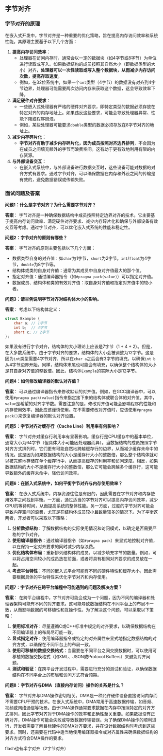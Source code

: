 ## 字节对齐

### 字节对齐的原理

在嵌入式开发中，字节对齐是一种重要的优化策略，旨在提高内存访问效率和系统性能。其原理主要基于以下几个方面：

1. **提高内存访问效率**：
   - 处理器在访问内存时，通常会以一定的数据块（如4字节或8字节）为单位进行读取或写入。如果数据结构的成员按照其自然大小（即数据类型的大小）对齐，**处理器可以一次性读取或写入整个数据块，从而减少内存访问次数，提高存取速度**。
   - 例如，在32位系统中，如果一个`int`类型（4字节）的数据没有对齐到4字节边界，处理器可能需要两次访问内存来获取这个数据，这会导致效率下降。
2. **满足硬件对齐要求**：
   - 一些嵌入式处理器有严格的硬件对齐要求，即特定类型的数据必须存放在特定对齐的内存地址上。如果违反这些要求，可能会导致处理器异常、性能下降或程序崩溃。
   - 例如，某些处理器可能要求`double`类型的数据必须存放在8字节对齐的地址上。
3. **减少内存碎片化**：
   - **字节对齐有助于减少内存碎片化，因为成员按照对齐边界排列**，不会因为在成员之间填充额外的字节而浪费空间。这有助于更有效地利用有限的内存资源。
4. **与外部设备交互**：
   - 在嵌入式系统中，与外部设备进行数据交互时，这些设备可能对数据的对齐方式有要求。通过字节对齐，可以确保数据在内存和外设之间的传输是有效的，避免数据错误或传输失败。

### 面试问题及答案

**问题1：什么是字节对齐？为什么需要字节对齐？**

**答案**： 字节对齐是一种确保数据结构中成员按照特定边界对齐的技术。它主要基于提高内存访问效率、满足硬件对齐要求、减少内存碎片化和确保与外部设备有效交互等考虑。通过字节对齐，可以优化嵌入式系统的性能和稳定性。

**问题2：字节对齐的原则有哪些？**

**答案**： 字节对齐的原则主要包括以下几个方面：

- 数据类型自身的对齐值：如`char`为1字节，`short`为2字节，`int`/`float`为4字节，`double`为8字节等。
- 结构体或类的自身对齐值：通常为其成员中自身对齐值最大的那个值。
- 指定对齐值：通过编译器指令（如`#pragma pack(value)`）可以指定对齐值。
- 数据成员、结构体和类的有效对齐值：取自身对齐值和指定对齐值中的较小者。

**问题3：请举例说明字节对齐对结构体大小的影响。**

**答案**： 考虑以下结构体定义：

```c
struct Example {
    char a; // 1字节
    int b;  // 4字节
    short c; // 2字节
};
```

如果没有进行字节对齐，结构体的大小理论上应该是7字节（1 + 4 + 2）。但是，在大多数系统中，由于字节对齐的要求，结构体的大小会被调整为12字节。这是因为`int`类型需要4字节对齐，所以在`char a`之后会有3字节的填充，以确保`int b`从4字节边界开始。同样，结构体末尾也可能会有填充，以确保整个结构体的大小是其自身对齐值的整数倍。因此，结构体`Example`的实际大小是12字节。

**问题4：如何修改编译器的默认对齐值？**

**答案**： 可以通过编译器指令来修改默认的对齐值。例如，在GCC编译器中，可以使用`#pragma pack(value)`指令来指定接下来的结构体或联合体的对齐值。其中，`value`是希望的对齐字节数。需要注意的是，修改对齐值可能会影响程序的性能和内存使用效率，因此应该谨慎使用。在不需要修改对齐值时，应该使用`#pragma pack()`来恢复编译器的默认对齐设置。

**问题5：字节对齐对缓存行（Cache Line）利用率有何影响？**

**答案**： 字节对齐对缓存行利用率有显著影响。缓存行是CPU缓存中的基本单位，通常大小为64字节（但具体大小可能因处理器而异）。当数据结构的成员按照字节对齐方式排列时，它们更有可能自然地跨越缓存行的边界，从而减少缓存未命中的情况。这是因为如果数据结构的大小是缓存行大小的整数倍，那么整个结构体就可以被完整地存储在单个缓存行中，从而提高缓存的利用率和访问速度。相反，如果数据结构的大小不是缓存行大小的整数倍，那么它可能会跨越多个缓存行，这可能导致额外的缓存未命中，降低访问效率。

**问题6：在嵌入式系统中，如何平衡字节对齐与内存使用效率？**

**答案**： 在嵌入式系统中，内存资源往往是有限的，因此需要在字节对齐和内存使用效率之间找到平衡。一方面，通过适当的字节对齐可以提高内存访问效率，减少CPU的等待时间，从而提高系统的整体性能。另一方面，过度的字节对齐可能会导致内存空间的浪费，尤其是在结构体成员较小且数量较多的情况下。为了平衡这两者，开发者可以采取以下策略：

1. **分析数据结构**：了解数据结构的实际使用情况和访问模式，以确定是否需要严格的字节对齐。
2. **使用编译器指令**：通过编译器指令（如`#pragma pack`）来显式地控制对齐值，以在保持一定对齐要求的同时减少内存浪费。
3. **优化结构体布局**：重新排列结构体的成员，以减少填充字节的数量。例如，可以将占用空间较小的成员放在前面，或者将具有相同对齐要求的成员放在一起。
4. **考虑平台特性**：不同的嵌入式平台可能有不同的硬件特性和缓存大小，因此需要根据具体的平台特性来优化字节对齐和内存使用。

**问题7：字节对齐在跨平台编程中可能遇到的问题及解决方案？**

**答案**： 在跨平台编程中，字节对齐可能会成为一个问题，因为不同的编译器和处理器架构可能有不同的对齐要求。这可能导致数据结构在不同平台上的布局不一致，从而影响数据的可移植性和互操作性。为了解决这个问题，可以采取以下策略：

1. **使用标准对齐**：尽量遵循C或C++标准中规定的对齐要求，以确保数据结构在不同编译器上的布局尽可能一致。
2. **显式指定对齐**：使用编译器指令或特定的对齐属性来显式地指定数据结构的对齐方式，以确保在不同平台上的布局一致。
3. **使用可移植的数据交换格式**：当需要在不同平台之间交换数据时，可以使用可移植的数据交换格式（如XML、JSON或Protocol Buffers）来避免对齐问题。
4. **测试和验证**：在跨平台开发过程中，需要进行充分的测试和验证，以确保数据结构在不同平台上的布局和访问方式符合预期。

**问题8：字节对齐与DMA（直接内存访问）操作的关系是什么？**

**答案**： 字节对齐与DMA操作密切相关。DMA是一种允许硬件设备直接访问内存而不需要CPU干预的技术。在嵌入式系统中，DMA常用于高速数据传输，如音频、视频或网络通信等场景。由于DMA操作通常要求数据在内存中按照特定的对齐方式排列，因此字节对齐对于DMA操作的效率和正确性至关重要。如果数据没有正确对齐，DMA操作可能会失败或导致数据传输错误。为了确保DMA操作的顺利进行，开发者需要了解目标硬件的DMA对齐要求，并在设计数据结构时考虑到这些要求。同时，还需要在代码中适当地使用编译器指令或对齐属性来确保数据结构的对齐方式符合DMA操作的要求。

flash也有半字对齐（2字节对齐）